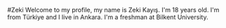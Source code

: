 #Zeki
Welcome to my profile, my name is Zeki Kayış. I'm 18 years old. I'm from Türkiye and I live in Ankara. I'm a freshman at Bilkent University. 
